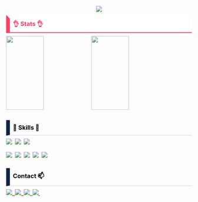 <!-- Hi there 👋 -->

<!--
**checkjunghyeon/checkjunghyeon** is a ✨ _special_ ✨ repository because its `README.md` (this file) appears on your GitHub profile.

Here are some ideas to get you started:

- 🔭 I’m currently working on ...
- 🌱 I’m currently learning ...
- 👯 I’m looking to collaborate on ...
- 🤔 I’m looking for help with ...
- 💬 Ask me about ...
- 📫 How to reach me: ...
- 😄 Pronouns: ...
- ⚡ Fun fact: ...
-->

<div align="center">
  <img src="https://capsule-render.vercel.app/api?type=waving&color=auto&height=200&section=header&text=Welcome%20to-nl-Junghyeon's%20Github&fontSize=50&customColorList=2"/>
</div>

<!-- <h3>👌 Stats 👌</h3>
<hr style="border: solid 1px white" width=100% noshade /> -->
<h3 style="border-left: 10px solid #fe3e64; border-bottom: 2px solid #fe3e64; border-top: 10px solid #fff; background: #fff; color: #fe3e64; font-weight: bold; margin: 0.5em 0em; padding: 0.2em 1em 0.4em 0.5em; border-radius: 0px 0px 0px 0px;" data-ke-size="size23">👌 Stats 👌</h3>
<div align="left">
<picture>
  <source
    srcset="https://github-readme-stats.vercel.app/api/top-langs/?username=checkjunghyeon&layout=donut&show_icons=true&theme=dark"
    media="(prefers-color-scheme: dark)"
  />
  <source
    srcset="https://github-readme-stats.vercel.app/api/top-langs?username=checkjunghyeon&show_icons=true"
    media="(prefers-color-scheme: light), (prefers-color-scheme: no-preference)"
  />
  <img height=200 width=45% src="https://github-readme-stats.vercel.app/api/top-langs?username=checkjunghyeon&show_icons=true" />
</picture>

<picture>
  <source
    srcset="https://github-readme-stats.vercel.app/api?username=checkjunghyeon&show_icons=true&theme=dark"
    media="(prefers-color-scheme: dark)"
  />
  <source
    srcset="https://github-readme-stats.vercel.app/api?username=checkjunghyeon&show_icons=true"
    media="(prefers-color-scheme: light), (prefers-color-scheme: no-preference)"
  />
  <img height=200 width=45% src="https://github-readme-stats.vercel.app/api?username=checkjunghyeon&show_icons=true" />
</picture>
</div>  
<br>

<!-- <h3>🌟 Skills 🌟</h3>
<hr style="border: solid 1px white" width=100% noshade /> -->
<h3 style="padding: 0.6em 0.5em 0.6em 0.5em; margin: 0.5em 0em; color: #000; border-left: 10px solid #0f2443; border-bottom: 2px solid #e5e5e5; font-weight: bold;" data-ke-size="size23">🌟 Skills 🌟</h3>
<div align="left">
  <img src="https://img.shields.io/badge/python-3670A0?style=for-the-badge&logo=python&logoColor=ffdd54" />&nbsp
  <img src="https://img.shields.io/badge/c-%2300599C.svg?style=for-the-badge&logo=c&logoColor=white" />&nbsp
  <img src="https://img.shields.io/badge/java-%23ED8B00.svg?style=for-the-badge&logo=openjdk&logoColor=white" />&nbsp
</div>

<br>

<div align="left">
    <img src="https://img.shields.io/badge/Linux-FCC624?style=for-the-badge&logo=linux&logoColor=black" />&nbsp
  <img src="https://img.shields.io/badge/Ubuntu-E95420?style=for-the-badge&logo=ubuntu&logoColor=white" />&nbsp
  <img src="https://img.shields.io/badge/PyTorch-%23EE4C2C.svg?style=for-the-badge&logo=PyTorch&logoColor=white" />&nbsp
    <img src="https://img.shields.io/badge/TensorFlow-%23FF6F00.svg?style=for-the-badge&logo=TensorFlow&logoColor=white" />&nbsp
  <img src="https://img.shields.io/badge/ros-%230A0FF9.svg?style=for-the-badge&logo=ros&logoColor=white" />&nbsp
</div>
<br>

<h3 style="padding: 0.6em 0.5em 0.6em 0.5em; margin: 0.5em 0em; color: #000; border-left: 10px solid #0f2443; border-bottom: 2px solid #e5e5e5; font-weight: bold;" data-ke-size="size23">Contact 📫</h3>
<div align="left">
  <!-- <h3> 📫 Contact 📫</h3> -->
  <a href="https://dvlhyeon248.tistory.com/">
    <img src="https://img.shields.io/badge/Tistory-8B89CC?style=for-the-badge&logo=tistory&logoColor=white" />&nbsp
  </a>
  <a href="mailto:wjdgus21@kyonggi.ac.kr">
    <img src="https://img.shields.io/badge/Gmail-D14836?style=for-the-badge&logo=gmail&logoColor=white" />&nbsp
  </a>
  <a href="https://www.linkedin.com/in/%EC%A0%95%ED%98%84-%EC%B5%9C-368051312/">
    <img src="https://img.shields.io/badge/linkedin-%230077B5.svg?style=for-the-badge&logo=linkedin&logoColor=white" />&nbsp
  </a>
  <a href="https://www.instagram.com/dvl.hyun_/">
    <img
      src="https://img.shields.io/badge/Instagram-%23E4405F.svg?style=for-the-badge&logo=Instagram&logoColor=white"/>&nbsp
  </a>
  </div>  
<br>
